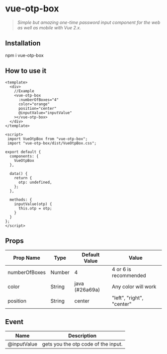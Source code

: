 # vue-otp-box

> _Simple but amazing one-time password input component for the web as well as mobile with Vue 2.x._

## Installation

npm i vue-otp-box

## How to use it

```
<template>
  <div>
    //Example
    <vue-otp-box
      :numberOfBoxes="4"
      color="orange"
      position="center"
      @inputValue="inputValue"
    ></vue-otp-box>
  </div>
</template>

<script>
 import VueOtpBox from "vue-otp-box";
 import "vue-otp-box/dist/VueOtpBox.css";

export default {
  components: {
    VueOtpBox
  },

  data() {
    return {
      otp: undefined,
    };
  },

  methods: {
    inputValue(otp) {
      this.otp = otp;
    }
  }
};
</script>
```

## Props

| Prop Name     | Type   | Default Value  | Value                     |
| ------------- | ------ | -------------- | ------------------------- |
| numberOfBoxes | Number | 4              | 4 or 6 is recommended     |
| color         | String | java (#26a69a) | Any color will work       |
| position      | String | center         | "left", "right", "center" |

## Event

| Name        | Description                         |
| ----------- | ----------------------------------- |
| @inputValue | gets you the otp code of the input. |
